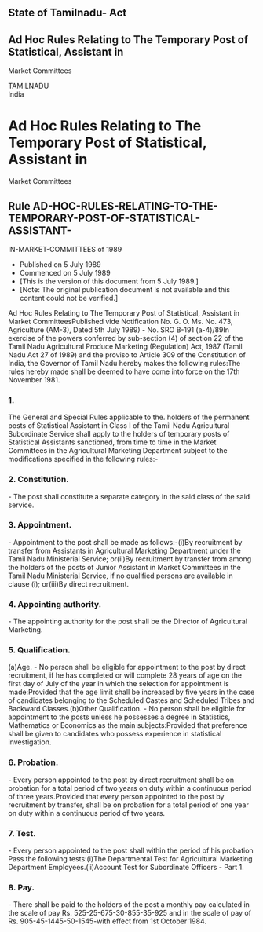 ## State of Tamilnadu- Act

## Ad Hoc Rules Relating to The Temporary Post of Statistical, Assistant in
Market Committees

TAMILNADU  
India

# Ad Hoc Rules Relating to The Temporary Post of Statistical, Assistant in
Market Committees

## Rule AD-HOC-RULES-RELATING-TO-THE-TEMPORARY-POST-OF-STATISTICAL-ASSISTANT-
IN-MARKET-COMMITTEES of 1989

  * Published on 5 July 1989 
  * Commenced on 5 July 1989 
  * [This is the version of this document from 5 July 1989.] 
  * [Note: The original publication document is not available and this content could not be verified.] 

Ad Hoc Rules Relating to The Temporary Post of Statistical, Assistant in
Market CommitteesPublished vide Notification No. G. O. Ms. No. 473,
Agriculture (AM-3), Dated 5th July 1989) - No. SRO B-191 (a-4)/89In exercise
of the powers conferred by sub-section (4) of section 22 of the Tamil Nadu
Agricultural Produce Marketing (Regulation) Act, 1987 (Tamil Nadu Act 27 of
1989) and the proviso to Article 309 of the Constitution of India, the
Governor of Tamil Nadu hereby makes the following rules:The rules hereby made
shall be deemed to have come into force on the 17th November 1981.

### 1.

The General and Special Rules applicable to the. holders of the permanent
posts of Statistical Assistant in Class I of the Tamil Nadu Agricultural
Subordinate Service shall apply to the holders of temporary posts of
Statistical Assistants sanctioned, from time to time in the Market Committees
in the Agricultural Marketing Department subject to the modifications
specified in the following rules:-

### 2. Constitution.

\- The post shall constitute a separate category in the said class of the said
service.

### 3. Appointment.

\- Appointment to the post shall be made as follows:-(i)By recruitment by
transfer from Assistants in Agricultural Marketing Department under the Tamil
Nadu Ministerial Service; or(ii)By recruitment by transfer from among the
holders of the posts of Junior Assistant in Market Committees in the Tamil
Nadu Ministerial Service, if no qualified persons are available in clause (i);
or(iii)By direct recruitment.

### 4. Appointing authority.

\- The appointing authority for the post shall be the Director of Agricultural
Marketing.

### 5. Qualification.

(a)Age. - No person shall be eligible for appointment to the post by direct
recruitment, if he has completed or will complete 28 years of age on the first
day of July of the year in which the selection for appointment is
made:Provided that the age limit shall be increased by five years in the case
of candidates belonging to the Scheduled Castes and Scheduled Tribes and
Backward Classes.(b)Other Qualification. - No person shall be eligible for
appointment to the posts unless he possesses a degree in Statistics,
Mathematics or Economics as the main subjects:Provided that preference shall
be given to candidates who possess experience in statistical investigation.

### 6. Probation.

\- Every person appointed to the post by direct recruitment shall be on
probation for a total period of two years on duty within a continuous period
of three years.Provided that every person appointed to the post by recruitment
by transfer, shall be on probation for a total period of one year on duty
within a continuous period of two years.

### 7. Test.

\- Every person appointed to the post shall within the period of his probation
Pass the following tests:(i)The Departmental Test for Agricultural Marketing
Department Employees.(ii)Account Test for Subordinate Officers - Part 1.

### 8. Pay.

\- There shall be paid to the holders of the post a monthly pay calculated in
the scale of pay Rs. 525-25-675-30-855-35-925 and in the scale of pay of Rs.
905-45-1445-50-1545-with effect from 1st October 1984.

